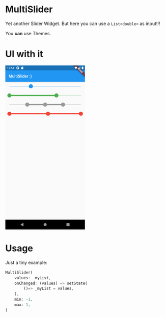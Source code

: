 # MultiSlider

Yet another Slider Widget. But here you can use a `List<double>` as input!!!

You **can** use Themes.

# UI with it

<img src="sc.png" width="250">

# Usage
Just a tiny example:
```dart
MultiSlider(
    values: _myList,
    onChanged: (values) => setState(
        ()=> _myList = values,
    ),
    min: -1,
    max: 1,
)
```

